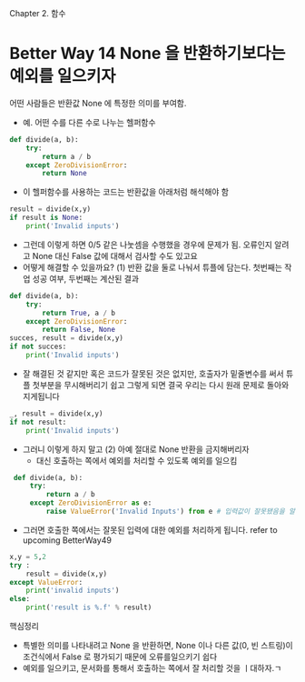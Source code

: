 Chapter 2. 함수 

Better Way 14 None 을 반환하기보다는 예외를 일으키자 
======================================
어떤 사람들은 반환값 None 에 특정한 의미를 부여함.
* 예. 어떤 수를 다른 수로 나누는 헬퍼함수
 ```python
 def divide(a, b):
     try:
         return a / b 
     except ZeroDivisionError:
         return None
 ```
* 이 헬퍼함수를 사용하는 코드는 반환값을 아래처럼 해석해야 함 
```python
result = divide(x,y) 
if result is None:
    print('Invalid inputs')
```
* 그런데 이렇게 하면 0/5 같은 나눗셈을 수행했을 경우에 문제가 됨. 오류인지 알려고 None 대신 False 값에 대해서 검사할 수도 있고요 
* 어떻게 해결할 수 있을까요? (1) 반환 값을 둘로 나눠서 튜플에 담는다. 첫번째는 작업 성공 여부, 두번째는 계산된 결과
```python
def divide(a, b):
    try:
        return True, a / b 
    except ZeroDivisionError:
        return False, None
succes, result = divide(x,y) 
if not succes:
    print('Invalid inputs')
```
 * 잘 해결된 것 같지만 혹은 코드가 잘못된 것은 없지만, 호출자가 밑줄변수를 써서 튜플 첫부분을 무시해버리기 쉽고 그렇게 되면 결국 우리는 다시 원래 문제로 돌아와지게됩니다
```python
_, result = divide(x,y) 
if not result:
    print('Invalid inputs')
```
* 그러니 이렇게 하지 말고 (2) 아예 절대로 None 반환을 금지해버리자 
  * 대신 호출하는 쪽에서 예외를 처리할 수 있도록 예외를 일으킴 
```python
 def divide(a, b):
     try:
         return a / b 
     except ZeroDivisionError as e:
         raise ValueError('Invalid Inputs') from e # 입력값이 잘못됐음을 알리기 위해 ZeroDivisionError 를 ValueError 로 변경
 ```
 * 그러면 호출한 쪽에서는 잘못된 입력에 대한 예외를 처리하게 됩니다. refer to upcoming BetterWay49 
```python
x,y = 5,2
try : 
    result = divide(x,y) 
except ValueError: 
    print('invalid inputs')
else:
    print('result is %.f' % result)
```

핵심정리
* 특별한 의미를 나타내려고 None 을 반환하면, None 이나 다른 값(0, 빈 스트링)이 조건식에서 False 로 평가되기 때문에 오류를일으키기 쉽다 
* 예외를 일으키고, 문서화를 통해서 호출하는 쪽에서 잘 처리할 것을 ㅣ대하자.ㄱ

